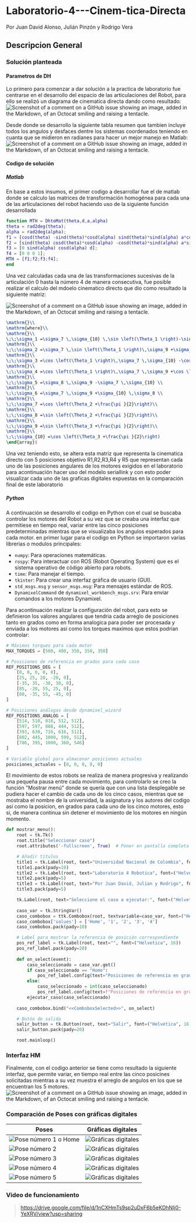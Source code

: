 # Laboratorio-4---Cinem-tica-Directa

Por Juan David Alonso, Julián Pinzón y Rodrigo Vera

## Descripcion General

### Solución planteada

#### Parametros de DH
Lo primero para comenzar a dar solución a la practica de laboratorio fue centrarse en el desarrollo del espacio de las articulaciones del Robot, para ello se realizó un diagrama de cinematica directa dando como resultado:
![Screenshot of a comment on a GitHub issue showing an image, added in the Markdown, of an Octocat smiling and raising a tentacle.](https://github.com/JuanAAlonso/Laboratorio-4---Cinem-tica-Directa/blob/main/Imagenes/DH.jpg)

Desde donde se desarrollo la siguiente tabla resumen que tambien incluye todos los angulos y desfaces dentre los sistemas coordenados teniendo en cuanta que se midieron en radianes para hacer un mejor manejo en Matlab:
![Screenshot of a comment on a GitHub issue showing an image, added in the Markdown, of an Octocat smiling and raising a tentacle.](https://github.com/JuanAAlonso/Laboratorio-4---Cinem-tica-Directa/blob/main/Imagenes/ParametrosDH.JPG)

#### Codigo de solución

##### Matlab
En base a estos insumos, el primer codigo a desarrollar fue el de matlab donde se calculo las matrices de transformación homogénea para cada una de las articulaciones del robot haciendo uso de la siguiente función desarrollada

```matlab
function MTH = DhtoMat(theta,d,a,alpha)
theta = rad2deg(theta);
alpha = rad2deg(alpha);
f1 = [cosd(theta) -sind(theta)*cosd(alpha) sind(theta)*sind(alpha) a*cosd(theta)];
f2 = [sind(theta) cosd(theta)*cosd(alpha) -cosd(theta)*sind(alpha) a*sind(theta)];
f3 = [0 sind(alpha) cosd(alpha) d];
f4 = [0 0 0 1];
MTH = [f1;f2;f3;f4];
end
```
Una vez calculadas cada una de las transformaciones sucesivas de la articulación 0 hasta la número 4 de manera consecutiva, fue posible realizar el calculo del mdoelo cinematico directo que dio como resultado la siguiente matriz:


![Screenshot of a comment on a GitHub issue showing an image, added in the Markdown, of an Octocat smiling and raising a tentacle.](https://github.com/JuanAAlonso/Laboratorio-4---Cinem-tica-Directa/blob/main/Imagenes/MatrizCD.JPG)

```latex
\mathrm{}\\
\mathrm{where}\\
\mathrm{}\\
\;\;\sigma_1 =\sigma_7 \,\sigma_{10} \,\sin \left(\Theta_1 \right)-\sin \left(\Theta_1 \right)\,\sigma_8 \,\sigma_9 \\
\mathrm{}\\
\;\;\sigma_2 =\sigma_7 \,\sin \left(\Theta_1 \right)\,\sigma_9 +\sigma_{10} \,\sin \left(\Theta_1 \right)\,\sigma_8 \\
\mathrm{}\\
\;\;\sigma_3 =\cos \left(\Theta_1 \right)\,\sigma_7 \,\sigma_{10} -\cos \left(\Theta_1 \right)\,\sigma_8 \,\sigma_9 \\
\mathrm{}\\
\;\;\sigma_4 =\cos \left(\Theta_1 \right)\,\sigma_7 \,\sigma_9 +\cos \left(\Theta_1 \right)\,\sigma_{10} \,\sigma_8 \\
\mathrm{}\\
\;\;\sigma_5 =\sigma_8 \,\sigma_9 -\sigma_7 \,\sigma_{10} \\
\mathrm{}\\
\;\;\sigma_6 =\sigma_7 \,\sigma_9 +\sigma_{10} \,\sigma_8 \\
\mathrm{}\\
\;\;\sigma_7 =\cos \left(\Theta_2 +\frac{\pi }{2}\right)\\
\mathrm{}\\
\;\;\sigma_8 =\sin \left(\Theta_2 +\frac{\pi }{2}\right)\\
\mathrm{}\\
\;\;\sigma_9 =\sin \left(\Theta_3 +\frac{\pi }{2}\right)\\
\mathrm{}\\
\;\;\sigma_{10} =\cos \left(\Theta_3 +\frac{\pi }{2}\right)
\end{array}$
```

Una vez teniendo esto, se altera esta matriz que representa la cinematica directo con 5 posiciones objetivo R1,R2,R3,R4 y R5 que representan cada uno de las posiciones angulares de los motores exigidos en el laboratorio para acontinuación hacer uso del modelo seriallink y con esto poder visualizar cada uno de las graficas digitales expuestas en la comparación final de este laboratorio

##### Python
A continuación se desarrollo el codigo en Python con el cual se buscaba controlar los motores del Robot a su vez que se creaba una interfaz que permitiese en tiempo real, variar entre las cinco posiciones predeterminadas mientras que se visualizaba los angulos esperados para cada motor. en primer lugar para el codigo en Python se importaron varias librerias o modulos principales:

   - `numpy`: Para operaciones matemáticas.
   - `rospy`: Para interactuar con ROS (Robot Operating System) que es el sistema operativo de código abierto para robots.
   - `time`: Para manejar el tiempo.
   - `tkinter`: Para crear una interfaz gráfica de usuario (GUI).
   - `std_msgs.msg` y `sensor_msgs.msg`: Para mensajes estándar de ROS.
   - `DynamixelCommand` de `dynamixel_workbench_msgs.srv`: Para enviar comandos a los motores Dynamixel.

Para acontinuación realizar la configuración del robot, para esto se definieron los valores angulares que tendria cada arreglo de posiciones tanto en grados como en forma analogica para poder ser procesada y enviada a los motores así como los torques maximos que estos podrían controlar:

```Python
# Máximos torques para cada motor
MAX_TORQUES = [500, 400, 350, 350, 350]

# Posiciones de referencia en grados para cada caso
REF_POSITIONS_DEG = [
    [0, 0, 0, 0, 0],
    [25, 25, 20, -20, 0],
    [-35, 35, -30, 30, 0],
    [85, -20, 55, 25, 0],
    [80, -35, 55, -45, 0]
]

# Posiciones análogas desde dynamixel_wizard
REF_POSITIONS_ANALOG = [
    [514, 510, 818, 512, 512],
    [597, 597, 888, 444, 512],
    [393, 630, 716, 616, 512],
    [802, 445, 1000, 599, 512],
    [786, 395, 1000, 360, 546]
]

# Variable global para almacenar posiciones actuales
posiciones_actuales = [0, 0, 0, 0, 0]
```

El movimiento de estos robots se realiza de manera progresiva y realizando una pequeña pausa entre cada movimiento, para controlarlo se creo la función "Mostrar menú" donde se quería que con una lista desplegable se pudiera hacer el cambio de cada uno de los cinco casos, mientras que se mostraba el nombre de la universidad, la asignatura y los autores del codigo así como la posicion, en grados para cada uno de los cinco motores, esto si, de manera continua sin detener el movimiento de los motores en ningún momento. 

```Python
def mostrar_menu():
    root = tk.Tk()
    root.title("Seleccionar caso")
    root.attributes('-fullscreen', True)  # Poner en pantalla completa

    # Añadir títulos
    title1 = tk.Label(root, text="Universidad Nacional de Colombia", font=("Helvetica", 24, "bold"))
    title1.pack(pady=10)
    title2 = tk.Label(root, text="Laboratorio 4 Robotica", font=("Helvetica", 20))
    title2.pack(pady=5)
    title3 = tk.Label(root, text="Por Juan David, Julian y Rodrigo", font=("Helvetica", 20))
    title3.pack(pady=5)

    tk.Label(root, text="Seleccione el caso a ejecutar:", font=("Helvetica", 18)).pack(pady=20)
    
    caso_var = tk.StringVar()
    caso_combobox = ttk.Combobox(root, textvariable=caso_var, font=("Helvetica", 16))
    caso_combobox['values'] = ['Home', '1', '2', '3', '4']
    caso_combobox.pack(pady=10)

    # Label para mostrar la referencia de posición correspondiente
    pos_ref_label = tk.Label(root, text="", font=("Helvetica", 16))
    pos_ref_label.pack(pady=20)
    
    def on_select(event):
        caso_seleccionado = caso_var.get()
        if caso_seleccionado == "Home":
            pos_ref_label.config(text="Posiciones de referencia en grados para la posición de inicio: ")
        else:
            caso_seleccionado = int(caso_seleccionado)
            pos_ref_label.config(text=f"Posiciones de referencia en grados para el caso {caso_seleccionado}: {REF_POSITIONS_DEG[caso_seleccionado]}")
        ejecutar_caso(caso_seleccionado)
    
    caso_combobox.bind("<<ComboboxSelected>>", on_select)

    # Botón de salida
    salir_button = tk.Button(root, text="Salir", font=("Helvetica", 16), command=root.quit)
    salir_button.pack(pady=20)

    root.mainloop()
```

### Interfaz HM
Finalmente, con el codigo anterior se tiene como resultado la siguiente interfaz, que permite variar, en tiempo real entre las cinco posicines solicitadas mientras a su vez muestra el arreglo de angulos en los que se encuentran los 5 motores.
![Screenshot of a comment on a GitHub issue showing an image, added in the Markdown, of an Octocat smiling and raising a tentacle.](https://github.com/JuanAAlonso/Laboratorio-4---Cinem-tica-Directa/blob/main/Imagenes/Interfaz.jpeg)

### Comparación de Poses con gráficas digitales

| Poses | Gráficas digitales |
|---|---|
| ![Pose número 1 o Home](https://github.com/JuanAAlonso/Laboratorio-4---Cinem-tica-Directa/blob/main/Imagenes/Pose1.JPG) | ![Gráficas digitales](https://github.com/JuanAAlonso/Laboratorio-4---Cinem-tica-Directa/blob/main/Imagenes/RealPose1.jpg) |
| ![Pose número 2](https://github.com/JuanAAlonso/Laboratorio-4---Cinem-tica-Directa/blob/main/Imagenes/Pose2.JPG) | ![Gráficas digitales](https://github.com/JuanAAlonso/Laboratorio-4---Cinem-tica-Directa/blob/main/Imagenes/RealPose2.jpg) |
| ![Pose número 3](https://github.com/JuanAAlonso/Laboratorio-4---Cinem-tica-Directa/blob/main/Imagenes/Pose3.JPG) | ![Gráficas digitales](https://github.com/JuanAAlonso/Laboratorio-4---Cinem-tica-Directa/blob/main/Imagenes/RealPose3.jpg) |
| ![Pose número 4](https://github.com/JuanAAlonso/Laboratorio-4---Cinem-tica-Directa/blob/main/Imagenes/Pose4.JPG) | ![Gráficas digitales](https://github.com/JuanAAlonso/Laboratorio-4---Cinem-tica-Directa/blob/main/Imagenes/RealPose4.jpg) |
| ![Pose número 5](https://github.com/JuanAAlonso/Laboratorio-4---Cinem-tica-Directa/blob/main/Imagenes/Pose5.JPG) | ![Gráficas digitales](https://github.com/JuanAAlonso/Laboratorio-4---Cinem-tica-Directa/blob/main/Imagenes/RealPose5.jpg) |

### Video de funcionamiento

>https://drive.google.com/file/d/1nCXHmTs9sp2uDxF6b5eKDhNIj0-YeXRV/view?usp=sharing
